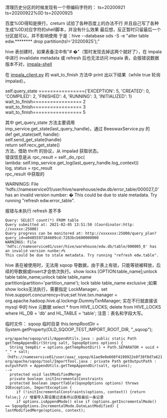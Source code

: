 清理历史分区的时候发现有一个带编码字符的：
ts=20200921
ts=20200922%0D
ts=20200925

百度%0D得知是换行，creturn
试验了各种百度上的办法不行
并且自己写了各种生成%0D对应字符的shell脚本，并没有什么效果
最后想，反正暂时只留最后一个分区就可以，并不影响使用
于是：hive --database ods -S -e "alter table edw.******** drop partition(ts!='20200925');"

hive 表创建时，如果表备注中有"# �"（暂时发现去掉这两个就好了），在 impala 中进行 invalidate metadata 或 refresh 后也无法访问 impala 表，会报错说数据版本不对，[impala-shell](https://github.com/saaavsaaa/saaavsaaa.github.io/blob/master/aaa/impala_shell.md) 

在 [impala_client.py](https://github.com/cloudera/Impala/blob/cdh6.3.0/shell/impala_client.py) 的 wait_to_finish 方法中 print 出以下结果（while true 轮询 impalad）。

self.query_state ================{'EXCEPTION': 5, 'CREATED': 0, 'COMPILED': 2, 'FINISHED': 4, 'RUNNING': 3, 'INITIALIZED': 1}   
wait_to_finish================= 2   
wait_to_finish================= 3   
wait_to_finish================= 5   

其中 get_query_state 方法主要调用 imp_service.get_state(last_query_handle)，通过 BeeswaxService.py 的  
  def get_state(self, handle):   
    self.send_get_state(handle)   
    return self.recv_get_state()    
方法，借助 thrift 的协议，从 impalad 获取状态。   
错误信息是从 rpc_result = self._do_rpc(   
        lambda: self.imp_service.get_log(last_query_handle.log_context))   
    log, status = rpc_result   
rpc_result 中获取的   

WARNINGS: File 'hdfs://nameservice01/user/hive/warehouse/edw.db/error_table/000027_0' has an invalid version number: �
This could be due to stale metadata. Try running "refresh edw.error_table".   

报错与未执行 refresh 差不多
```
Query: SELECT count(*) FROM table
Query submitted at: 2021-02-05 13:51:50 (Coordinator:http: //xxxxxx:25000) 
Query progress can be monitored at: http://xxxxxxx:25000/query_plan?query_id=e0485597184609cd:7283bcb600000000
WARNINGS: File 'hdfs://nameservice01/user/hive/warehouse/edw.db/table/000005_0' has an invalid version nunbe:♐%
This could be due to stale metadata. Try running "refresh edw.table".
```

hive 表在被使用时，无法用 sqoop 导数据，由于表上有锁，只能等锁被释放，后续的导数据或insert才会依次执行。show locks [OPTION:table_name];unlock table table_name;unlock table table_name partition(partition='partition_name'); lock table table_name exclusive ;如果show locks无法执行，需要指定 LockManager，set hive.support.concurrency=true;set hive.txn.manager = org.apache.hadoop.hive.ql.lockmgr.DummyTxnManager; 实在不行就直接该 mysql 中的 hive 元数据 select * from HIVE_LOCKS; delete from HIVE_LOCKS where HL_DB = 'db' and HL_TABLE = 'table'; 注意：表名和字段大写。

临时文件：
sqoop 临时目录 this.tempRootDir = System.getProperty(OLD_SQOOP_TEST_IMPORT_ROOT_DIR, "\_sqoop");   
```
org/apache/sqoop/util/AppendUtils.java : public static Path getTempAppendDir(String salt, SqoopOptions options) {
  String tempDir = options.getTempRootDir() + Path.SEPARATOR + uuid + "_" + salt;（hdfs://nameservice01/user/aaa/_sqoop/61ae9e0e660f4198922e8f38f8d7a621_a343472f）
org/apache/sqoop/tool/ImportTool.java : private Path getOutputPath : outputPath = AppendUtils.getTempAppendDir(salt, options);
-->
  protected void lastModifiedMerge
  private boolean initIncrementalConstraints
  protected boolean importTable(SqoopOptions options) throws IOException, ImportException { 
     if (!initIncrementalConstraints(options, context)) {return false;} // 增量导入需设置过滤条件以获取最后一条记录
     if options.isAppendMode() else if (options.getIncrementalMode() == SqoopOptions.IncrementalMode.DateLastModified) { lastModifiedMerge(options, context);

```


